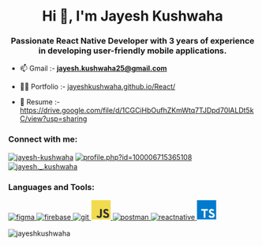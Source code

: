 <h1 align="center">Hi 👋, I'm Jayesh Kushwaha</h1>
<h3 align="center">Passionate React Native Developer with 3 years of experience in developing user-friendly mobile applications.</h3>

- 📫 Gmail :- **jayesh.kushwaha25@gmail.com**

- 👨‍💻 Portfolio :- [jayeshkushwaha.github.io/React/](https://jayeshkushwaha.github.io/React/)

- 📄 Resume :- https://drive.google.com/file/d/1CGCiHbOufhZKmWtq7TJDpd70lALDt5kC/view?usp=sharing

<h3 align="left">Connect with me:</h3>
<p align="left">
<a href="https://linkedin.com/in/jayesh-kushwaha" target="blank"><img align="center" src="https://raw.githubusercontent.com/rahuldkjain/github-profile-readme-generator/master/src/images/icons/Social/linked-in-alt.svg" alt="jayesh-kushwaha" height="30" width="40" /></a>
<a href="https://fb.com/profile.php?id=100006715365108" target="blank"><img align="center" src="https://raw.githubusercontent.com/rahuldkjain/github-profile-readme-generator/master/src/images/icons/Social/facebook.svg" alt="profile.php?id=100006715365108" height="30" width="40" /></a>
<a href="https://instagram.com/jayesh._.kushwaha" target="blank"><img align="center" src="https://raw.githubusercontent.com/rahuldkjain/github-profile-readme-generator/master/src/images/icons/Social/instagram.svg" alt="jayesh._.kushwaha" height="30" width="40" /></a>
</p>

<h3 align="left">Languages and Tools:</h3>
<p align="left"> <a href="https://www.figma.com/" target="_blank" rel="noreferrer"> <img src="https://www.vectorlogo.zone/logos/figma/figma-icon.svg" alt="figma" width="40" height="40"/> </a> <a href="https://firebase.google.com/" target="_blank" rel="noreferrer"> <img src="https://www.vectorlogo.zone/logos/firebase/firebase-icon.svg" alt="firebase" width="40" height="40"/> </a> <a href="https://git-scm.com/" target="_blank" rel="noreferrer"> <img src="https://www.vectorlogo.zone/logos/git-scm/git-scm-icon.svg" alt="git" width="40" height="40"/> </a> <a href="https://developer.mozilla.org/en-US/docs/Web/JavaScript" target="_blank" rel="noreferrer"> <img src="https://raw.githubusercontent.com/devicons/devicon/master/icons/javascript/javascript-original.svg" alt="javascript" width="40" height="40"/> </a> <a href="https://postman.com" target="_blank" rel="noreferrer"> <img src="https://www.vectorlogo.zone/logos/getpostman/getpostman-icon.svg" alt="postman" width="40" height="40"/> </a> <a href="https://reactnative.dev/" target="_blank" rel="noreferrer"> <img src="https://reactnative.dev/img/header_logo.svg" alt="reactnative" width="40" height="40"/> </a> <a href="https://www.typescriptlang.org/" target="_blank" rel="noreferrer"> <img src="https://raw.githubusercontent.com/devicons/devicon/master/icons/typescript/typescript-original.svg" alt="typescript" width="40" height="40"/> </a> </p>

<p><img align="center" src="https://github-readme-stats.vercel.app/api/top-langs?username=jayeshkushwaha&show_icons=true&locale=en&layout=compact" alt="jayeshkushwaha" /></p>
